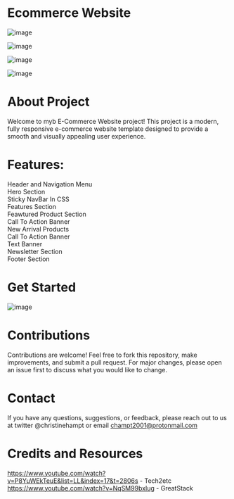# Ecommerce Website 

![image](https://github.com/ChristineHampton/ecommerce-web-project/assets/86518407/547c582b-e7c7-4250-9b63-0e6938d13a96)

![image](https://github.com/ChristineHampton/ecommerce-web-project/assets/86518407/5cbd9706-ac7e-4c51-afa6-66fbd33e3636)

![image](https://github.com/ChristineHampton/ecommerce-web-project/assets/86518407/b1173d56-b6e9-4ab5-b8b1-e8b24ecbb0e5)

![image](https://github.com/ChristineHampton/ecommerce-web-project/assets/86518407/5d348369-caf8-412a-80fe-c8761b02b7cd)


# About Project

Welcome to myb E-Commerce Website project! This project is a modern, fully responsive e-commerce website template designed to provide a smooth and visually appealing user experience. 

# Features: 

Header and Navigation Menu <br>
Hero Section <br>
Sticky NavBar In CSS <br>
Features Section <br>
Feawtured Product Section <br>
Call To Action Banner <br>
New Arrival Products <br>
Call To Action Banner <br>
Text Banner <br>
Newsletter Section <br>
Footer Section <br>

# Get Started 

![image](https://github.com/ChristineHampton/ecommerce-web-project/assets/86518407/8920bef7-7408-4a04-afab-3aac24c72d68)

# Contributions 
Contributions are welcome! Feel free to fork this repository, make improvements, and submit a pull request. For major changes, please open an issue first to discuss what you would like to change.

# Contact

If you have any questions, suggestions, or feedback, please reach out to us at twitter @christinehampt or email champt2001@protonmail.com

# Credits and Resources

https://www.youtube.com/watch?v=P8YuWEkTeuE&list=LL&index=17&t=2806s - Tech2etc
https://www.youtube.com/watch?v=NqSM99bxIug - GreatStack

